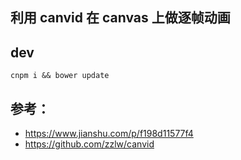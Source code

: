 

## 利用 canvid 在 canvas 上做逐帧动画

## dev
    
    cnpm i && bower update


## 参考： 
* https://www.jianshu.com/p/f198d11577f4
* https://github.com/zzlw/canvid